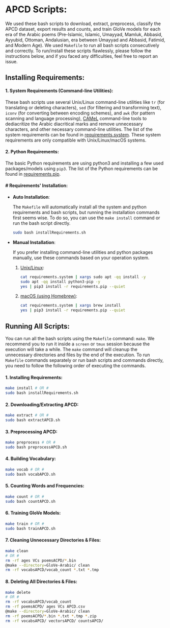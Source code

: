 # APCD Scripts:

We used these bash scripts to download, extract, preprocess, classify the APCD dataset, export results and counts, and train GloVe models for each era of the Arabic poems (Pre-Islamic, Islamic, Umayyad, Mamluk, Abbasid, Ayyubid, Ottoman,
 Andalusian, era between Umayyad and Abbasid, Fatimid, and Modern Age). We used `Makefile` to run all bash scripts consecutively and correctly.  To run/install these scripts flawlessly, please follow the instructions below, and if you faced any difficulties, feel free to report an issue.

## Installing Requirements:

#### 1. System Requirements (Command-line Utilities):

These bash scripts use several Unix/Linux command-line utilities like `tr` (for translating or deleting characters), `sed` (for filtering and transforming text), `iconv` (for converting between encoding schemes), and `awk` (for pattern scanning and language processing), [CAMeL](https://camel-tools.readthedocs.io/en/latest/index.html) command-line tools to dediacritize the Arabic diacritical marks and remove unnecessary characters, and other necessary command-line utilities. The list of the system requirements can be found in [requirements.system](https://github.com/Clarkson-Accountability-Transparency/gBiasRoadblocks/blob/main/APCD/requirements.system "requirements.system"). These system requirements are only compatible with Unix/Linux/macOS systems.

#### 2. Python Requirements:

The basic Python requirements are using python3 and installing a few used packages/models using `pip3`.  The list of the Python requirements can be found in [requirements.pip](https://github.com/Clarkson-Accountability-Transparency/gBiasRoadblocks/blob/main/APCD/requirements.pip "requirements.pip").

#### # Requirements' Installation:

- **Auto Installation**:

  The `Makefile` will automatically install all the system and python requirements and bash scripts, but running the installation commands first seems wise. To do so, you can use the `make install` command or run the bash script directly.

  ```bash
  sudo bash installRequirements.sh
  ```

- **Manual Installation**:

  If you prefer installing command-line utilities and python packages manually, use these commands based on your operation system.

  1. <u>Unix/Linux</u>:

     ```bash
     cat requirements.system | xargs sudo apt -qq install -y
     sudo apt -qq install python3-pip -y
     yes | pip3 install -r requirements.pip --quiet
     ```

  2. <u>macOS (using Homebrew)</u>:

     ```bash
     cat requirements.system | xargs brew install
     yes | pip3 install -r requirements.pip --quiet
     ```

## Running All Scripts:

You can run all the bash scripts using the `Makefile` command: `make`. We recommend you to run it inside a `screen` or `tmux` session because the execution will take a while. The `make` command will cleanup the unnecessary directories and files by the end of the execution. To run `Makefile` commands separately or run bash scripts and commands directly, you need to follow the following order of executing the commands.

#### 1. Installing Requirements:

```bash
make install # OR #
sudo bash installRequirements.sh
```

#### 2. Downloading/Extracting APCD:

```bash
make extract # OR #
sudo bash extractAPCD.sh
```

#### 3. Preprocessing APCD:

```bash
make preprocess # OR #
sudo bash preprocessAPCD.sh
```

#### 4. Building Vocabulary:

```bash
make vocab # OR #
sudo bash vocabAPCD.sh
```

#### 5. Counting Words and Frequencies:

```bash
make count # OR #
sudo bash countAPCD.sh
```

#### 6. Training GloVe Models:

```bash
make train # OR #
sudo bash trainAPCD.sh
```

#### 7. Cleaning Unnecessary Directories & Files:

```bash
make clean
# OR #
rm -rf ages VCs poemsACPD/*.bin
@make --directory=GloVe-Arabic/ clean
rm -rf vocabsAPCD/vocab_count *.txt *.tmp
```

#### 8. Deleting All Directories & Files:

```bash
make delete
# OR #
rm -rf vocabsAPCD/vocab_count
rm -rf poemsACPD/ ages VCs APCD.csv
@make --directory=GloVe-Arabic/ clean
rm -rf poemsACPD/*.bin *.txt *.tmp *.zip
rm -rf vocabsAPCD/ vectorsAPCD/ countsAPCD/
```
